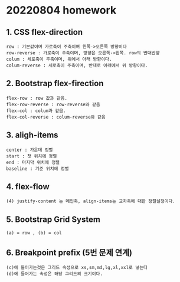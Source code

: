 # 20220804 homework

## 1. CSS flex-direction

```
row : 기본값이며 가로축이 주축이며 왼쪽->오른쪽 방향이다
row-reverse : 가로축이 주축이며, 방향은 오른쪽->왼쪽. row의 반대반향
colum : 세로축이 주축이며, 위에서 아래 방향이다.
colum-reverse : 세로축이 주축이며, 반대로 아래에서 위 방향이다.
```

## 2. Bootstrap flex-firection

```
flex-row : row 값과 같음.
flex-row-reverse : row-reverse와 같음
flex-col : colum과 같음.
flex-col-reverse : colum-reverse와 같음
```

## 3. aligh-items

```
center : 가운데 정렬
start : 첫 위치에 정렬
end : 마지막 위치에 정렬
baseline : 기준 위치에 정렬
```

## 4. flex-flow

```
(4) justify-content 는 메인축, align-items는 교차축에 대한 정렬설정이다.
```


## 5. Bootstrap Grid System

```
(a) = row , (b) = col
```


## 6. Breakpoint prefix (5번 문제 연계)

```
(c)에 들어가는것은 그리드 속성으로 xs,sm,md,lg,xl,xxl로 넣는다
(d)에 들어가는 속성은 해당 그리드의 크기이다.
```